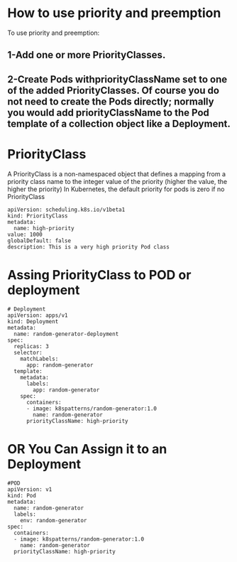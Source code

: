 # How to use priority and preemption
To use priority and preemption:
## 1-Add one or more PriorityClasses.
## 2-Create Pods withpriorityClassName set to one of the added PriorityClasses. Of course you do not need to create the Pods directly; normally you would add priorityClassName to the Pod template of a collection object like a Deployment.

# PriorityClass 
A PriorityClass is a non-namespaced object that defines a mapping from a priority class name to the integer value of the priority (higher the value, the higher the priority)
In Kubernetes, the default priority for pods is zero if no PriorityClass
```
apiVersion: scheduling.k8s.io/v1beta1
kind: PriorityClass
metadata:
  name: high-priority
value: 1000
globalDefault: false
description: This is a very high priority Pod class
```
# Assing PriorityClass to POD or deployment

```
# Deployment
apiVersion: apps/v1
kind: Deployment
metadata:
  name: random-generator-deployment
spec:
  replicas: 3
  selector:
    matchLabels:
      app: random-generator
  template:
    metadata:
      labels:
        app: random-generator
    spec:
      containers:
      - image: k8spatterns/random-generator:1.0
        name: random-generator
      priorityClassName: high-priority
```
# OR You Can Assign it to an Deployment
```
#POD 
apiVersion: v1
kind: Pod
metadata:
  name: random-generator
  labels:
    env: random-generator
spec:
  containers:
  - image: k8spatterns/random-generator:1.0
    name: random-generator
  priorityClassName: high-priority

```

